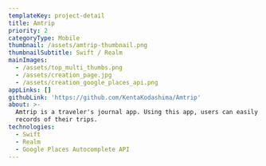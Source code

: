 ```yaml
---
templateKey: project-detail
title: Amtrip
priority: 2
categoryType: Mobile
thumbnail: /assets/amtrip-thumbnail.png
thumbnailSubtitle: Swift / Realm
mainImages:
  - /assets/top_multi_thumbs.png
  - /assets/creation_page.jpg
  - /assets/creation_google_places_api.png
appLinks: []
githubLink: 'https://github.com/KentaKodashima/Amtrip'
about: >-
  Amtrip is a traveler's journal app. Using this app, users can easily make
  records of their trips.
technologies:
  - Swift
  - Realm
  - Google Places Autocomplete API
---
```


